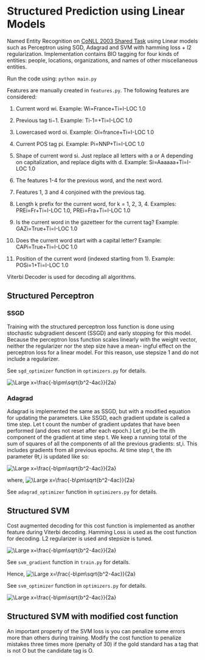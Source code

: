 # Structured Prediction using Linear Models

Named Entity Recognition on [CoNLL 2003 Shared Task](https://www.aclweb.org/anthology/W03-0419) using Linear models such as Perceptron using SGD, Adagrad and SVM  with hamming loss + l2 regularization. Implementation contains BIO tagging for four kinds of entities: people, locations, organizations, and names of other miscellaneous entities.

Run the code using: `python main.py`

Features are manually created in `features.py`. The following features are considered:

1. Current word wi. Example: Wi=France+Ti=I-LOC 1.0

2. Previous tag ti−1. Example: Ti-1=<START>+Ti=I-LOC 1.0

3. Lowercased word oi. Example: Oi=france+Ti=I-LOC 1.0

4. Current POS tag pi. Example: Pi=NNP+Ti=I-LOC 1.0

5. Shape of current word si. Just replace all letters with a or A depending on capitalization, and replace digits with d. Example: Si=Aaaaaa+Ti=I-LOC 1.0

6. The features 1-4 for the previous word, and the next word.

7. Features 1, 3 and 4 conjoined with the previous tag. 

8. Length k prefix for the current word, for k = 1, 2, 3, 4. Examples: PREi=Fr+Ti=I-LOC 1.0, PREi=Fra+Ti=I-LOC 1.0

9. Is the current word in the gazetteer for the current tag? Example: GAZi=True+Ti=I-LOC 1.0

10. Does the current word start with a capital letter? Example: CAPi=True+Ti=I-LOC 1.0

11. Position of the current word (indexed starting from 1). Example: POSi=1+Ti=I-LOC 1.0

Viterbi Decoder is used for decoding all algorithms. 

## Structured Perceptron 

### SSGD

Training with the structured perceptron loss function is done using stochastic subgradient descent (SSGD) and early stopping for this model. Because the perceptron loss function scales linearly with the weight vector, neither the regularizer nor the step size have a mean- ingful effect on the perceptron loss for a linear model. For this reason, use stepsize 1 and do not include a regularizer.

See `sgd_optimizer` function in `optimizers.py` for details.

<img src="https://latex.codecogs.com/svg.latex?\Large&space;w = w - \alpha g(x,y)" title="\Large x=\frac{-b\pm\sqrt{b^2-4ac}}{2a}" /> 


### Adagrad

Adagrad is implemented the same as SSGD, but with a modified equation for updating the parameters. Like SSGD, each gradient update is called a time step. Let t count the number of gradient updates that have been performed (and does not reset after each epoch.) Let gt,i be the ith component of the gradient at time step t. We keep a running total of the sum of squares of all the components of all the previous gradients: st,i. This includes gradients from all previous epochs. At time step t, the ith parameter θt,i is updated like so:

<img src="https://latex.codecogs.com/svg.latex?\Large&space;\theta_{t,i}=\theta_{t-1,i}-\frac{\alpha}{\sqrt{s_{t,i}}}g_{t,i}" title="\Large x=\frac{-b\pm\sqrt{b^2-4ac}}{2a}" /> 

where, 
<img src="https://latex.codecogs.com/svg.latex?\Large&space;s_{t,i} = \sum^t_{T=1} g^2_{T,i}" title="\Large x=\frac{-b\pm\sqrt{b^2-4ac}}{2a}" />

See `adagrad_optimizer` function in `optimizers.py` for details.

## Structured SVM

Cost augmented decoding for this cost function is implemented as another feature during Viterbi decoding. Hamming Loss is used as the cost function for decoding. L2 regularizer is used and stepsize is tuned.



<img src="https://latex.codecogs.com/svg.latex?\Large&space;L(w,D)=\sum_{i=1}^N((\text{max}\;w f(x_i,y_i') + cost(y_i,y')) - w f(x_i,y_i)) + \frac{\lambda}{2}|w|^2" title="\Large x=\frac{-b\pm\sqrt{b^2-4ac}}{2a}" /> 

See `svm_gradient` function in `train.py` for details.

Hence,
<img src="https://latex.codecogs.com/svg.latex?\Large&space;y'=\text{argmax}_{y'\in Y} \; w f(x_i,y_i') + cost(y_i,y'))" title="\Large x=\frac{-b\pm\sqrt{b^2-4ac}}{2a}" /> 

See `svm_optimizer` function in `optimizers.py` for details.

<img src="https://latex.codecogs.com/svg.latex?\Large&space;w = w - \alpha g(x,y) - \alpha\lambda w" title="\Large x=\frac{-b\pm\sqrt{b^2-4ac}}{2a}" /> 



## Structured SVM with modified cost function

An important property of the SVM loss is you can penalize some errors more than others during training. Modify the cost function to penalize mistakes three times more (penalty of 30) if the gold standard has a tag that is not O but the candidate tag is O.
